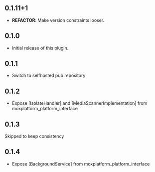 ## 0.1.11+1

 - **REFACTOR**: Make version constraints looser.

## 0.1.0

* Initial release of this plugin.

## 0.1.1

* Switch to selfhosted pub repository

## 0.1.2

* Expose [IsolateHandler] and [MediaScannerImplementation] from moxplatform_platform_interface

## 0.1.3

Skipped to keep consistency

## 0.1.4

* Expose [BackgroundService] from moxplatform_platform_interface
